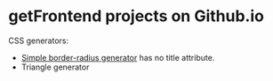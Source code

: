 # getFrontend projects on Github.io

CSS generators:
* [Simple border-radius generator](https://getfrontend.github.io/app-sbrg.html) has no title attribute.
* Triangle generator
